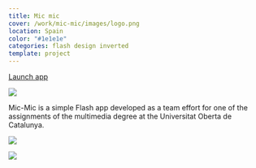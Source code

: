 ```yaml
---
title: Mic mic
cover: /work/mic-mic/images/logo.png
location: Spain
color: "#1e1e1e"
categories: flash design inverted
template: project
---
```


<p class="align-center">
<a class="btn external" role="button" href="http://work.joanmira.com/desktop/mic-mic/" target="_blank">Launch app</a>
</p>

![](/work/mic-mic/images/1.png)

Mic-Mic is a simple Flash app developed as a team effort for one of the assignments of the multimedia degree at the Universitat Oberta de Catalunya.

![](/work/mic-mic/images/2.jpg)

![](/work/mic-mic/images/3.jpg)
